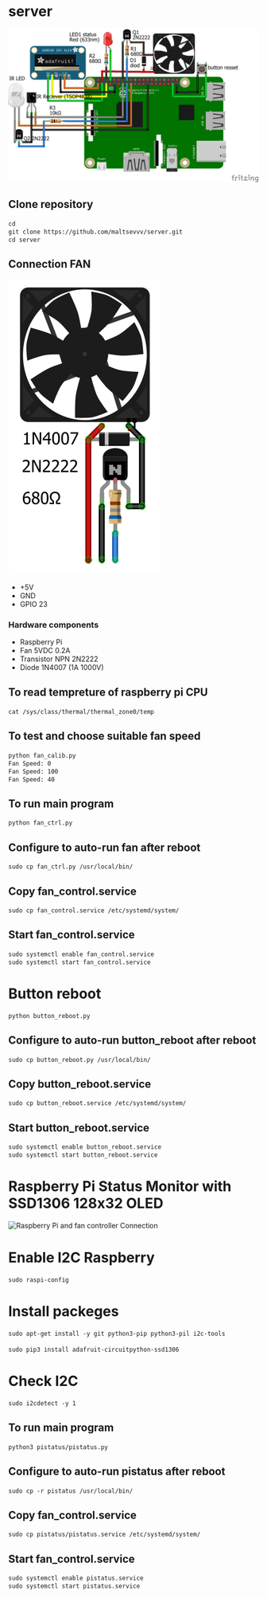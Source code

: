 # server

![prototype scheme](https://github.com/maltsevvv/server/blob/main/img/server.png)

## Clone repository
```
cd
git clone https://github.com/maltsevvv/server.git
cd server
```

## Connection FAN

![Raspberry Pi and fan controller Connection](img/fan_pwm.png)

  * +5V
  * GND
  * GPIO 23
  
### Hardware components
  * Raspberry Pi
  * Fan 5VDC 0.2A
  * Transistor NPN 2N2222
  * Diode 1N4007 (1A 1000V)


## To read tempreture of raspberry pi CPU
```
cat /sys/class/thermal/thermal_zone0/temp
```

## To test and choose suitable fan speed
```
python fan_calib.py
Fan Speed: 0
Fan Speed: 100
Fan Speed: 40
```

## To run main program
```
python fan_ctrl.py
```

## Configure to auto-run fan after reboot
```
sudo cp fan_ctrl.py /usr/local/bin/
```

## Copy fan_control.service
```
sudo cp fan_control.service /etc/systemd/system/
```

## Start fan_control.service
```
sudo systemctl enable fan_control.service
sudo systemctl start fan_control.service
```


# Button reboot
```
python button_reboot.py
```

## Configure to auto-run button_reboot after reboot
```
sudo cp button_reboot.py /usr/local/bin/
```

## Copy button_reboot.service
```
sudo cp button_reboot.service /etc/systemd/system/
```

## Start button_reboot.service
```
sudo systemctl enable button_reboot.service
sudo systemctl start button_reboot.service
```


# Raspberry Pi Status Monitor with SSD1306 128x32 OLED 

![Raspberry Pi and fan controller Connection](img/oled_128x32.png)

# Enable I2C Raspberry
```
sudo raspi-config
```

# Install packeges
```
sudo apt-get install -y git python3-pip python3-pil i2c-tools

sudo pip3 install adafruit-circuitpython-ssd1306
```

# Check I2C 
```
sudo i2cdetect -y 1
```

## To run main program
```
python3 pistatus/pistatus.py
```

## Configure to auto-run pistatus after reboot
```
sudo cp -r pistatus /usr/local/bin/
```

## Copy fan_control.service
```
sudo cp pistatus/pistatus.service /etc/systemd/system/
```

## Start fan_control.service
```
sudo systemctl enable pistatus.service
sudo systemctl start pistatus.service
```